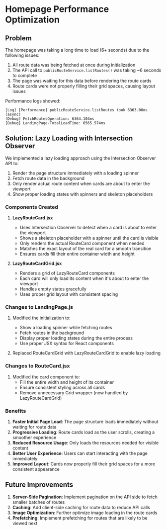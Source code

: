 # Homepage Performance Optimization

## Problem

The homepage was taking a long time to load (6+ seconds) due to the following issues:

1. All route data was being fetched at once during initialization
2. The API call to `publicRouteService.listRoutes()` was taking ~6 seconds to complete
3. The page was waiting for this data before rendering the route cards
4. Route cards were not properly filling their grid spaces, causing layout issues

Performance logs showed:
```
[Log] [Performance] publicRouteService.listRoutes took 6363.00ms (async)
[Debug] FetchRoutesOperation: 6364.104ms
[Debug] LandingPage-TotalLoadTime: 6565.574ms
```

## Solution: Lazy Loading with Intersection Observer

We implemented a lazy loading approach using the Intersection Observer API to:

1. Render the page structure immediately with a loading spinner
2. Fetch route data in the background
3. Only render actual route content when cards are about to enter the viewport
4. Show proper loading states with spinners and skeleton placeholders

### Components Created

1. **LazyRouteCard.jsx**
   - Uses Intersection Observer to detect when a card is about to enter the viewport
   - Shows a skeleton placeholder with a spinner until the card is visible
   - Only renders the actual RouteCard component when needed
   - Matches the exact layout of the real card for a smooth transition
   - Ensures cards fill their entire container width and height

2. **LazyRouteCardGrid.jsx**
   - Renders a grid of LazyRouteCard components
   - Each card will only load its content when it's about to enter the viewport
   - Handles empty states gracefully
   - Uses proper grid layout with consistent spacing

### Changes to LandingPage.js

1. Modified the initialization to:
   - Show a loading spinner while fetching routes
   - Fetch routes in the background
   - Display proper loading states during the entire process
   - Use proper JSX syntax for React components

2. Replaced RouteCardGrid with LazyRouteCardGrid to enable lazy loading

### Changes to RouteCard.jsx

1. Modified the card component to:
   - Fill the entire width and height of its container
   - Ensure consistent styling across all cards
   - Remove unnecessary Grid wrapper (now handled by LazyRouteCardGrid)

### Benefits

1. **Faster Initial Page Load**: The page structure loads immediately without waiting for route data
2. **Progressive Loading**: Route cards load as the user scrolls, creating a smoother experience
3. **Reduced Resource Usage**: Only loads the resources needed for visible content
4. **Better User Experience**: Users can start interacting with the page immediately
5. **Improved Layout**: Cards now properly fill their grid spaces for a more consistent appearance

## Future Improvements

1. **Server-Side Pagination**: Implement pagination on the API side to fetch smaller batches of routes
2. **Caching**: Add client-side caching for route data to reduce API calls
3. **Image Optimization**: Further optimize image loading in the route cards
4. **Prefetching**: Implement prefetching for routes that are likely to be viewed next
